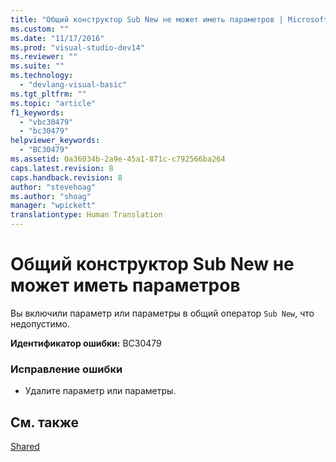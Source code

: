 ```yaml
---
title: "Общий конструктор Sub New не может иметь параметров | Microsoft Docs"
ms.custom: ""
ms.date: "11/17/2016"
ms.prod: "visual-studio-dev14"
ms.reviewer: ""
ms.suite: ""
ms.technology: 
  - "devlang-visual-basic"
ms.tgt_pltfrm: ""
ms.topic: "article"
f1_keywords: 
  - "vbc30479"
  - "bc30479"
helpviewer_keywords: 
  - "BC30479"
ms.assetid: 0a36034b-2a9e-45a1-871c-c792566ba264
caps.latest.revision: 8
caps.handback.revision: 8
author: "stevehoag"
ms.author: "shoag"
manager: "wpickett"
translationtype: Human Translation
---
```

# Общий конструктор Sub New не может иметь параметров
Вы включили параметр или параметры в общий оператор `Sub New`, что недопустимо.  
  
 **Идентификатор ошибки:** BC30479  
  
### Исправление ошибки  
  
-   Удалите параметр или параметры.  
  
## См. также  
 [Shared](../../visual-basic/language-reference/modifiers/shared.md)